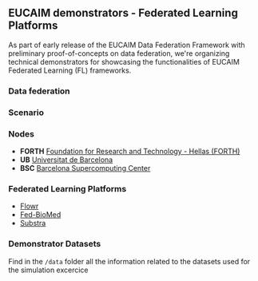 ## EUCAIM demonstrators - Federated Learning Platforms

As part of early release of the EUCAIM Data Federation Framework with preliminary proof-of-concepts on data federation, we're organizing technical demonstrators for showcasing the functionalities of EUCAIM Federated Learning (FL) frameworks.

### Data federation

### Scenario

### Nodes

- **FORTH** [Foundation for Research and Technology - Hellas (FORTH)](https://www.ics.forth.gr/)
- **UB**    [Universitat de Barcelona](https://www.bcn-aim.org/)
- **BSC**   [Barcelona Supercomputing Center](https://bsc.es)

### Federated Learning Platforms

- [Flowr](fl_platforms/flowr.md)
- [Fed-BioMed](fl_platforms/fed-biomed.md)
- [Substra](fl_platforms/substra.md)

### 

### Demonstrator Datasets

Find in the `/data` folder all the information related to the datasets used for the simulation excercice 
